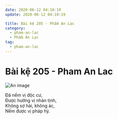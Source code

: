 ```yaml
---
date: 2020-06-12 04:10:19
update: 2020-06-12 04:10:19

title: Bài kệ 205 - Phẩm An Lạc
category:
  - pham-an-lac
  - Phẩm An Lạc
tag:
  - pham-an-lac
---
```


# Bài kệ 205 - Pham An Lac

![An image](/img/pham-an-lac/pham-an-lac-205.jpg)

Ðã nếm vị độc cư,<br>Ðược hưởng vị nhàn tịnh,<br>Không sợ hải, không ác,<br>Nếm được vị pháp hỷ.<br>
